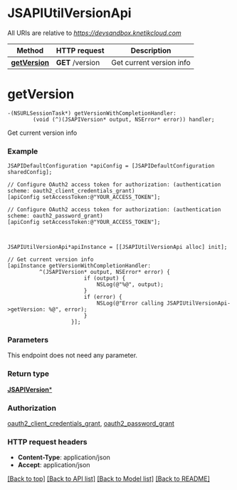 # JSAPIUtilVersionApi

All URIs are relative to *https://devsandbox.knetikcloud.com*

Method | HTTP request | Description
------------- | ------------- | -------------
[**getVersion**](JSAPIUtilVersionApi.md#getversion) | **GET** /version | Get current version info


# **getVersion**
```objc
-(NSURLSessionTask*) getVersionWithCompletionHandler: 
        (void (^)(JSAPIVersion* output, NSError* error)) handler;
```

Get current version info

### Example 
```objc
JSAPIDefaultConfiguration *apiConfig = [JSAPIDefaultConfiguration sharedConfig];

// Configure OAuth2 access token for authorization: (authentication scheme: oauth2_client_credentials_grant)
[apiConfig setAccessToken:@"YOUR_ACCESS_TOKEN"];

// Configure OAuth2 access token for authorization: (authentication scheme: oauth2_password_grant)
[apiConfig setAccessToken:@"YOUR_ACCESS_TOKEN"];



JSAPIUtilVersionApi*apiInstance = [[JSAPIUtilVersionApi alloc] init];

// Get current version info
[apiInstance getVersionWithCompletionHandler: 
          ^(JSAPIVersion* output, NSError* error) {
                        if (output) {
                            NSLog(@"%@", output);
                        }
                        if (error) {
                            NSLog(@"Error calling JSAPIUtilVersionApi->getVersion: %@", error);
                        }
                    }];
```

### Parameters
This endpoint does not need any parameter.

### Return type

[**JSAPIVersion***](JSAPIVersion.md)

### Authorization

[oauth2_client_credentials_grant](../README.md#oauth2_client_credentials_grant), [oauth2_password_grant](../README.md#oauth2_password_grant)

### HTTP request headers

 - **Content-Type**: application/json
 - **Accept**: application/json

[[Back to top]](#) [[Back to API list]](../README.md#documentation-for-api-endpoints) [[Back to Model list]](../README.md#documentation-for-models) [[Back to README]](../README.md)

